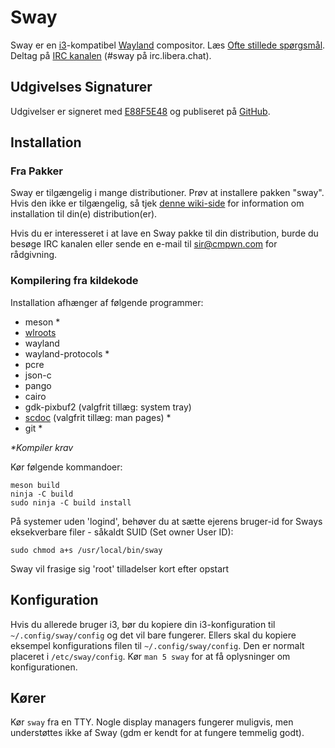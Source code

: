 # Sway

Sway er en [i3](https://i3wm.org/)-kompatibel [Wayland](http://wayland.freedesktop.org/) compositor.
Læs [Ofte stillede spørgsmål](https://github.com/swaywm/sway/wiki).
Deltag på [IRC kanalen](https://web.libera.chat/gamja/?channels=#sway) (#sway på irc.libera.chat).

## Udgivelses Signaturer

Udgivelser er signeret med [E88F5E48](https://keys.openpgp.org/search?q=34FF9526CFEF0E97A340E2E40FDE7BE0E88F5E48)
og publiseret på [GitHub](https://github.com/swaywm/sway/releases).

## Installation

### Fra Pakker

Sway er tilgængelig i mange distributioner. Prøv at installere pakken "sway". Hvis den ikke er tilgængelig, så tjek [denne wiki-side](https://github.com/swaywm/sway/wiki/Unsupported-packages)
for information om installation til din(e) distribution(er).

Hvis du er interesseret i at lave en Sway pakke til din distribution, burde du besøge IRC
kanalen eller sende en e-mail til sir@cmpwn.com for rådgivning.

### Kompilering fra kildekode

Installation afhænger af følgende programmer:

* meson \*
* [wlroots](https://github.com/swaywm/wlroots)
* wayland
* wayland-protocols \*
* pcre
* json-c
* pango
* cairo
* gdk-pixbuf2 (valgfrit tillæg: system tray)
* [scdoc](https://git.sr.ht/~sircmpwn/scdoc) (valgfrit tillæg: man pages) \*
* git \*

_\*Kompiler krav_

Kør følgende kommandoer:

    meson build
    ninja -C build
    sudo ninja -C build install

På systemer uden 'logind', behøver du at sætte ejerens bruger-id for Sways eksekverbare filer - såkaldt SUID (Set owner User ID):

    sudo chmod a+s /usr/local/bin/sway

Sway vil frasige sig 'root' tilladelser kort efter opstart

## Konfiguration

Hvis du allerede bruger i3, bør du kopiere din i3-konfiguration til `~/.config/sway/config` og
det vil bare fungerer. Ellers skal du kopiere eksempel konfigurations filen til
`~/.config/sway/config`. Den er normalt placeret i `/etc/sway/config`.
Kør `man 5 sway` for at få oplysninger om konfigurationen.

## Kører

Kør `sway` fra en TTY. Nogle display managers fungerer muligvis, men understøttes ikke af
Sway (gdm er kendt for at fungere temmelig godt).

